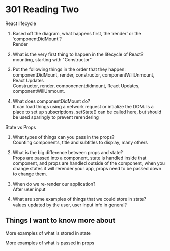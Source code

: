 # 301 Reading Two  

React lifecycle  

1. Based off the diagram, what happens first, the ‘render’ or the ‘componentDidMount’?  
Render  

2. What is the very first thing to happen in the lifecycle of React?  
mounting, starting with "Constructor"  

3. Put the following things in the order that they happen: componentDidMount, render, constructor, componentWillUnmount, React Updates  
Constructor, render, componenentdidmount, React Updates, componentWillUnmount.  

4. What does componentDidMount do?  
It can load things using a network request or intialize the DOM.  Is a place to set up subscriptions.  setState() can be called here, but should be used sparingly to prevent rerendering  


State vs Props  

1. What types of things can you pass in the props?  
Counting components, title and subtitles to display, many others  

2. What is the big difference between props and state?  
Props are passed into a component, state is handled inside that component, and props are handled outside of the component, when you change states it will rerender your app, props need to be passed down to change them.  

3. When do we re-render our application?  
After user input  

4. What are some examples of things that we could store in state?  
values updated by the user, user input info in general?  

## Things I want to know more about  

More examples of what is stored in state  

More examples of what is passed in props  
